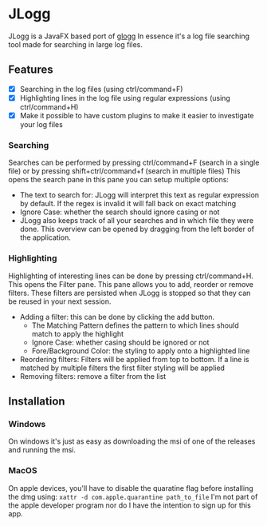 # JLogg

JLogg is a JavaFX based port of [glogg](https://glogg.bonnefon.org/)
In essence it's a log file searching tool made for searching in large log files.

## Features
- [x] Searching in the log files (using ctrl/command+F) 
- [x] Highlighting lines in the log file using regular expressions (using ctrl/command+H) 
- [x] Make it possible to have custom plugins to make it easier to investigate your log files

### Searching 
Searches can be performed by pressing ctrl/command+F (search in a single file) or by pressing shift+ctrl/command+f (search in multiple files)
This opens the search pane in this pane you can setup multiple options: 
- The text to search for: JLogg will interpret this text as regular expression by default. If the regex is invalid it will fall back on exact matching 
- Ignore Case: whether the search should ignore casing or not
- JLogg also keeps track of all your searches and in which file they were done. This overview can be opened by dragging from the left border of the application.

### Highlighting
Highlighting of interesting lines can be done by pressing ctrl/command+H.
This opens the Filter pane. 
This pane allows you to add, reorder or remove filters. These filters are persisted when JLogg is stopped so that they can be reused in your next session. 
- Adding a filter: this can be done by clicking the add button. 
	- The Matching Pattern defines the pattern to which lines should match to apply the highlight 
	- Ignore Case: whether casing should be ignored or not 
	- Fore/Background Color: the styling to apply onto a highlighted line 
- Reordering filters: Filters will be applied from top to bottom. If a line is matched by multiple filters the first filter styling will be applied 
- Removing filters: remove a filter from the list

## Installation 
### Windows
On windows it's just as easy as downloading the msi of one of the releases and running the msi. 

### MacOS
On apple devices, you'll have to disable the quaratine flag before installing the dmg using: 
`xattr -d com.apple.quarantine path_to_file`
I'm not part of the apple developer program nor do I have the intention to sign up for this app. 

